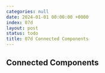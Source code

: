 ```yaml
---
categories: null
date: 2024-01-01 00:00:00 +0000
index: 07d
layout: post
status: todo
title: 07d Connected Components
---
```


## Connected Components